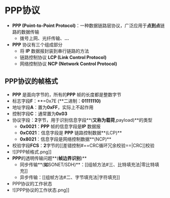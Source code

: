 # PPP协议
- **PPP (Point-to-Point Protocol)**：一种数据链路层协议，广泛应用于**点到点**链路的数据传输
	- 拨号上网、光纤传输、**…**
- **PPP** 协议有三个组成部分
	- 将 **IP** 数据报封装到串行链路的方法
	- 链路控制协议 **LCP (Link Control Protocol)**
	- 网络控制协议 **NCP (Network Control Protocol)**
## PPP协议的帧格式
- **PPP** 是面向字节的，所有的**PPP** 帧的长度都是整数字节
- 标志字段**F**：**=0x7E (**二进制：**01111110)**
- 地址字段**A**：置为**0xFF**，实际上不起作用
- 控制字段**C**：通常置为**0x03**
- 协议字段：**2**字节，用于识别信息字段**(**又称为载荷**,payload)**的类型
	- **0x0021**：**PPP** 帧的信息字段是**IP** 数据报
	- **0xC021**：信息字段是 **PPP** 链路控制数据**(LCP)**
	- **0x8021**：信息字段是网络控制数据**(NCP)**
- 校验字段**FCS**：**2**字节的[[差错控制#==CRC循环冗余校验==|CRC]]校验
- ![[PPP帧格式.png]]
- **PPP**的透明传输问题**(**帧边界识别**)**
	- 同步传输**(**如**SONET/SDH)**：[[组帧方法#三、比特填充法|零比特填充]]
	- 异步传输：[[组帧方法#二、字节填充法|字符填充]]
- PPP协议的工作状态
- ![[PPP协议的工作状态.png]]